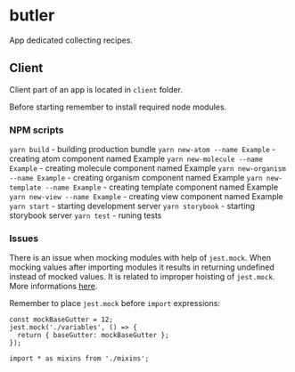 # butler
App dedicated collecting recipes.

## Client
Client part of an app is located in `client` folder.

Before starting remember to install required node modules.

### NPM scripts
`yarn build` - building production bundle
`yarn new-atom --name Example` - creating atom component named Example
`yarn new-molecule --name Example` - creating molecule component named Example
`yarn new-organism --name Example` - creating organism component named Example
`yarn new-template --name Example` - creating template component named Example
`yarn new-view --name Example` - creating view component named Example
`yarn start` - starting development server
`yarn storybook` - starting storybook server
`yarn test` - runing tests

### Issues

There is an issue when mocking modules with help of `jest.mock`. When mocking values after importing modules it results in returning undefined instead of mocked values. It is related to improper hoisting of `jest.mock`. More informations [here](https://github.com/kulshekhar/ts-jest/issues/90).

Remember to place `jest.mock` before `import` expressions:

```
const mockBaseGutter = 12;
jest.mock('./variables', () => {
  return { baseGutter: mockBaseGutter };
});

import * as mixins from './mixins';
```
